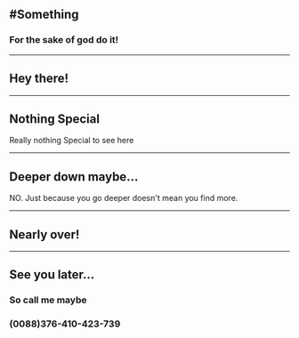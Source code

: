﻿## #Something
### For the sake of god do it!

---

## Hey there!

---

## Nothing Special
Really nothing Special to see here

----

## Deeper down maybe...
NO. Just because you go deeper doesn't mean you find more.

---

## Nearly over!

---

## See you later...
### So call me maybe
### (0088)376-410-423-739

